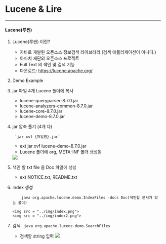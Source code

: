 # **Lucene & Lire**
---
#### Lucene(루씬)

 1. Lucene(루씬) 이란?
	  - 자바로 개발된 오픈소스 정보검색 라이브러리 (검색 애플리케이션이 아니다.)
	  - 아파치 재단의 오픈소스 프로젝트
	  - Full Text 의 색인 및 검색 기능
	  - 다운로드: https://lucene.apache.org/
      
 2.  Demo Example
1. jar 파일 4개 Lucene 폴더에 복사
	- lucene-queryparser-8.7.0.jar
	- lucene-analyzers-common-8.7.0.jar
	- lucene-core-8.7.0.jar
    - lucene-demo-8.7.0.jar

2. jar 압축 풀기 (4개 다)

		`jar xvf {파일명}.jar`
	
    - ex) jar xvf lucene-demo-8.7.0.jar
    - Lucene 폴더에 org, META-INF 폴더 생성됨
    <img src = "../img/jar.png">
    

3. 색인 할 txt file 을 Doc 파일에 생성
	- ex) NOTICE.txt, README.txt
	
4.  Index 생성
	
		    java org.apache.lucene.demo.IndexFiles -docs Doc(색인할 문서가 있는 폴더)

		<img src = "../img/index.png">
		<img src = "../img/index2.png">
		

5.  검색
	     ` java org.apache.lucene.demo.SearchFiles`
    - 검색할 string 입력
		 <img src = "../img/search.png">
 
 

